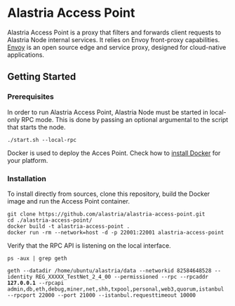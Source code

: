 # Alastria Access Point
Alastria Access Point is a proxy that filters and forwards client requests to Alastria Node internal services. It relies on Envoy front-proxy capabilities. [Envoy](https://www.envoyproxy.io/) is an open source edge and service proxy, designed for cloud-native applications.

## Getting Started

### Prerequisites
In order to run Alastria Access Point, Alastria Node must be started in local-only RPC mode. This is done by passing an optional argumental to the script that starts the node.

``./start.sh --local-rpc``

Docker is used to deploy the Acces Point. Check how to [install Docker](https://docs.docker.com/install/) for your platform.

### Installation
To install directly from sources, clone this repository, build the Docker image and run the Access Point container.

```
git clone https://github.com/alastria/alastria-access-point.git
cd ./alastria-access-point/
docker build -t alastria-access-point .
docker run -rm --network=host -d -p 22001:22001 alastria-access-point
```

Verify that the RPC API is listening on the local interface.

``ps -aux | grep geth``

``geth --datadir /home/ubuntu/alastria/data --networkid 82584648528 --identity REG_XXXXX_TestNet_2_4_00 --permissioned --rpc --rpcaddr ``**``127.0.0.1``**`` --rpcapi admin,db,eth,debug,miner,net,shh,txpool,personal,web3,quorum,istanbul --rpcport 22000 --port 21000 --istanbul.requesttimeout 10000``
